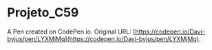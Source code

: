 # Projeto_C59

A Pen created on CodePen.io. Original URL: [https://codepen.io/Davi-byjus/pen/LYXMjMq](https://codepen.io/Davi-byjus/pen/LYXMjMq).

